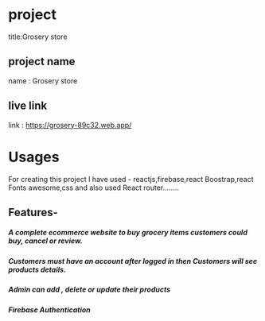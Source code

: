 # project 

title:Grosery store

## project name  
name : Grosery store 

## live link
link : https://grosery-89c32.web.app/

# Usages
For creating this project I have used - reactjs,firebase,react Boostrap,react Fonts awesome,css and also used React router........

## Features-
   ##### A complete ecommerce website to buy grocery items customers could buy, cancel or review. 
   ##### Customers must have an account after logged in then Customers will see products details.
   ##### Admin can add , delete or update their products
   ##### Firebase Authentication


